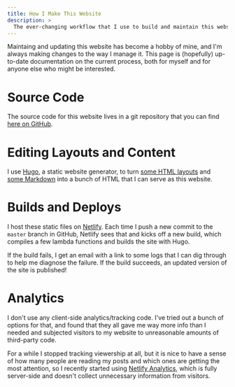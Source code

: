 ```yaml
---
title: How I Make This Website
description: >
  The ever-changing workflow that I use to build and maintain this website.
---
```


Maintaing and updating this website has become a hobby of mine, and I'm always
making changes to the way I manage it.
This page is (hopefully) up-to-date documentation on the current process,
both for myself and for anyone else who might be interested.

# Source Code

The source code for this website lives in a git repository that you can find
[here on GitHub](https://github.com/vikove/journal).

# Editing Layouts and Content

I use [Hugo](https://gohugo.io), a static website generator, to turn
[some HTML layouts](https://github.com/vikove/journal/tree/master/layouts)
and [some Markdown](https://github.com/vikove/journal/tree/master/siteContent/content)
into a bunch of HTML that I can serve as this website.

# Builds and Deploys

I host these static files on [Netlify](https://www.netlify.com/).
Each time I push a new commit to the `master` branch in GitHub, Netlify sees
that and kicks off a new build, which compiles a few lambda functions
and builds the site with Hugo.

If the build fails, I get an email with a link to some logs that I can dig
through to help me diagnose the failure. If the build succeeds, an updated
version of the site is published!

# Analytics

I don't use any client-side analytics/tracking code.
I've tried out a bunch of options for that, and found that they all gave me way
more info than I needed and subjected visitors to my website to unreasonable
amounts of third-party code.

For a while I stopped tracking viewership at all, but it is nice to have a
sense of how many people are reading my posts and which ones are getting the
most attention, so I recently started using
[Netlify Analytics](https://www.netlify.com/products/analytics/),
which is fully server-side and doesn't collect unnecessary information from
visitors.
